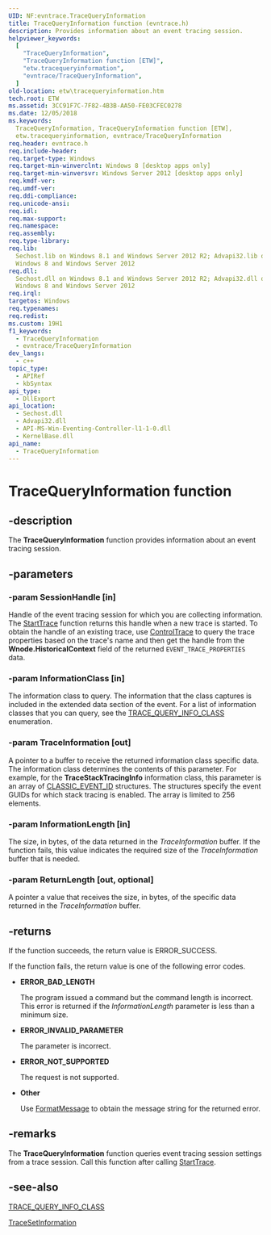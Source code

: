 ```yaml
---
UID: NF:evntrace.TraceQueryInformation
title: TraceQueryInformation function (evntrace.h)
description: Provides information about an event tracing session.
helpviewer_keywords:
  [
    "TraceQueryInformation",
    "TraceQueryInformation function [ETW]",
    "etw.tracequeryinformation",
    "evntrace/TraceQueryInformation",
  ]
old-location: etw\tracequeryinformation.htm
tech.root: ETW
ms.assetid: 3CC91F7C-7F82-4B3B-AA50-FE03CFEC0278
ms.date: 12/05/2018
ms.keywords:
  TraceQueryInformation, TraceQueryInformation function [ETW],
  etw.tracequeryinformation, evntrace/TraceQueryInformation
req.header: evntrace.h
req.include-header:
req.target-type: Windows
req.target-min-winverclnt: Windows 8 [desktop apps only]
req.target-min-winversvr: Windows Server 2012 [desktop apps only]
req.kmdf-ver:
req.umdf-ver:
req.ddi-compliance:
req.unicode-ansi:
req.idl:
req.max-support:
req.namespace:
req.assembly:
req.type-library:
req.lib:
  Sechost.lib on Windows 8.1 and Windows Server 2012 R2; Advapi32.lib on
  Windows 8 and Windows Server 2012
req.dll:
  Sechost.dll on Windows 8.1 and Windows Server 2012 R2; Advapi32.dll on
  Windows 8 and Windows Server 2012
req.irql:
targetos: Windows
req.typenames:
req.redist:
ms.custom: 19H1
f1_keywords:
  - TraceQueryInformation
  - evntrace/TraceQueryInformation
dev_langs:
  - c++
topic_type:
  - APIRef
  - kbSyntax
api_type:
  - DllExport
api_location:
  - Sechost.dll
  - Advapi32.dll
  - API-MS-Win-Eventing-Controller-l1-1-0.dll
  - KernelBase.dll
api_name:
  - TraceQueryInformation
---
```


# TraceQueryInformation function

## -description

The **TraceQueryInformation** function provides information about an event
tracing session.

## -parameters

### -param SessionHandle [in]

Handle of the event tracing session for which you are collecting information.
The [StartTrace](/windows/win32/api/evntrace/nf-evntrace-starttracea) function
returns this handle when a new trace is started. To obtain the handle of an
existing trace, use
[ControlTrace](/windows/win32/api/evntrace/nf-evntrace-controltracew) to query
the trace properties based on the trace's name and then get the handle from the
**Wnode.HistoricalContext** field of the returned `EVENT_TRACE_PROPERTIES` data.

### -param InformationClass [in]

The information class to query. The information that the class captures is
included in the extended data section of the event. For a list of information
classes that you can query, see the
[TRACE_QUERY_INFO_CLASS](/windows/desktop/ETW/trace-info-class) enumeration.

### -param TraceInformation [out]

A pointer to a buffer to receive the returned information class specific data.
The information class determines the contents of this parameter. For example,
for the **TraceStackTracingInfo** information class, this parameter is an array
of [CLASSIC_EVENT_ID](/windows/desktop/ETW/classic-event-id) structures. The
structures specify the event GUIDs for which stack tracing is enabled. The array
is limited to 256 elements.

### -param InformationLength [in]

The size, in bytes, of the data returned in the _TraceInformation_ buffer. If
the function fails, this value indicates the required size of the
_TraceInformation_ buffer that is needed.

### -param ReturnLength [out, optional]

A pointer a value that receives the size, in bytes, of the specific data
returned in the _TraceInformation_ buffer.

## -returns

If the function succeeds, the return value is ERROR_SUCCESS.

If the function fails, the return value is one of the following error codes.

- **ERROR_BAD_LENGTH**

  The program issued a command but the command length is incorrect. This error
  is returned if the _InformationLength_ parameter is less than a minimum size.

- **ERROR_INVALID_PARAMETER**

  The parameter is incorrect.

- **ERROR_NOT_SUPPORTED**

  The request is not supported.

- **Other**

  Use [FormatMessage](/windows/desktop/api/winbase/nf-winbase-formatmessage) to
  obtain the message string for the returned error.

## -remarks

The **TraceQueryInformation** function queries event tracing session settings
from a trace session. Call this function after calling
[StartTrace](/windows/desktop/ETW/starttrace).

## -see-also

[TRACE_QUERY_INFO_CLASS](/windows/desktop/ETW/trace-info-class)

[TraceSetInformation](/windows/desktop/ETW/tracesetinformation)
